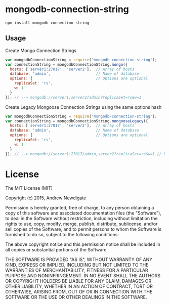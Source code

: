 # mongodb-connection-string

```shell
npm install mongodb-connection-string
```

## Usage

Create Mongo Connection Strings

```javascript
var mongodbConnectionString = require('mongodb-connection-string');
var connectionString = mongodbConnectionString.mongo({
  hosts: ['server1:27017', 'server2'],  // Array of hosts
  database: 'admin',                    // Name of database
  options: {                            // Options are optional
    replicaSet: 'rs',
    w: 1
  }
}); // --> mongodb://server1,server2/admin?replicaSet=rs&w=1
```

Create Legacy Mongoose Connection Strings using the same options hash

```javascript
var mongodbConnectionString = require('mongodb-connection-string');
var connectionString = mongodbConnectionString.mongooseLegacy({
  hosts: ['server1:27017', 'server2'],  // Array of hosts
  database: 'admin',                    // Name of database
  options: {                            // Options are optional
    replicaSet: 'rs',
    w: 1
  }
}); // --> mongodb://server1:27017/admin,server2?replicaSet=rs&w=1 // Bizarre mongoose format
```

# License
The MIT License (MIT)

Copyright (c) 2015, Andrew Newdigate

Permission is hereby granted, free of charge, to any person obtaining a copy
of this software and associated documentation files (the "Software"), to deal
in the Software without restriction, including without limitation the rights
to use, copy, modify, merge, publish, distribute, sublicense, and/or sell
copies of the Software, and to permit persons to whom the Software is
furnished to do so, subject to the following conditions:

The above copyright notice and this permission notice shall be included in
all copies or substantial portions of the Software.

THE SOFTWARE IS PROVIDED "AS IS", WITHOUT WARRANTY OF ANY KIND, EXPRESS OR
IMPLIED, INCLUDING BUT NOT LIMITED TO THE WARRANTIES OF MERCHANTABILITY,
FITNESS FOR A PARTICULAR PURPOSE AND NONINFRINGEMENT. IN NO EVENT SHALL THE
AUTHORS OR COPYRIGHT HOLDERS BE LIABLE FOR ANY CLAIM, DAMAGES OR OTHER
LIABILITY, WHETHER IN AN ACTION OF CONTRACT, TORT OR OTHERWISE, ARISING FROM,
OUT OF OR IN CONNECTION WITH THE SOFTWARE OR THE USE OR OTHER DEALINGS IN
THE SOFTWARE.
